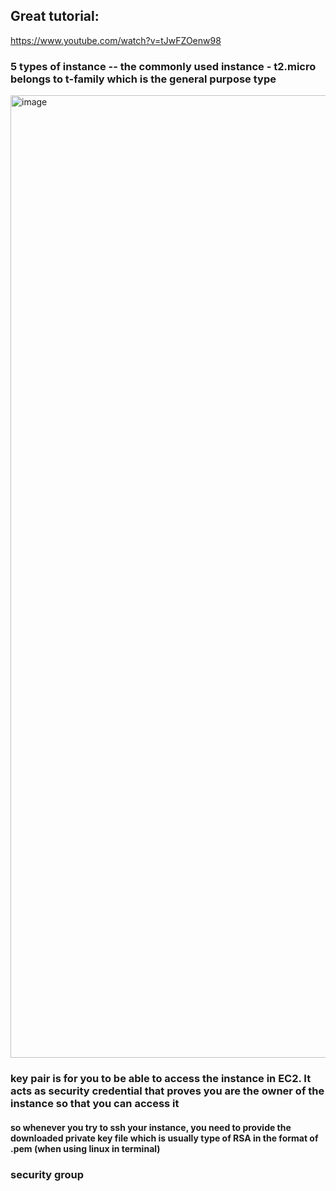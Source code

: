 ## Great tutorial:
https://www.youtube.com/watch?v=tJwFZOenw98

### 5 types of instance -- the commonly used instance - t2.micro belongs to t-family which is the general purpose type
<img width="1540" alt="image" src="https://user-images.githubusercontent.com/81428296/177412446-9afd554d-ecb2-4010-a375-271b23fbc675.png">

### key pair is for you to be able to access the instance in EC2. It acts as security credential that proves you are the owner of the instance so that you can access it
#### so whenever you try to ssh your instance, you need to provide the downloaded private key file which is usually type of RSA in the format of .pem (when using linux in terminal)

### security group

